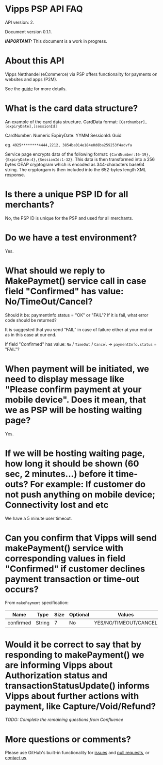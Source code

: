# Vipps PSP API FAQ

API version: 2.

Document version 0.1.1.

_**IMPORTANT:**_ This document is a work in progress.

# About this API

Vipps Netthandel (eCommerce) via PSP offers functionality for payments on
websites and apps (P2M).

See the [guide](vipps-psp-api.md) for more details.

# What is the card data structure?

An example of the card data structure.
CardData format: `[Cardnumber],[expiryDate],[sessionId]`

CardNumber: Numeric
ExpiryDate: YYMM
SessionId: Guid

eg. `4925********4444,2212, 3854ba014e184e0d8ba259253f4advfa`

Service page encrypts data of the following format: `{CardNumber:16-19},{ExpiryDate:4},{SessionId:1-32}`.
This data is then transformed into a 256 bytes OEAP cryptogram which is encoded as 344-characters base64 string.
The cryptorgam is then included into the 652-bytes length XML response.

# Is there a unique PSP ID for all merchants?

No, the PSP ID is unique for the PSP and used for all merchants.

# Do we have a test environment?

Yes.

# What should we reply to MakePaymet() service call in case field "Confirmed" has value: No/TimeOut/Cancel?

Should it be: paymentInfo.status = "OK" or "FAIL"? If it is fail, what error code should be returned?

It is suggested that you send “FAIL” in case of failure either at your end or as in this case at our end.

If field "Confirmed" has value: `No` / `TimeOut` / `Cancel` -> `paymentInfo.status` = "FAIL"?

# When payment will be initiated, we need to display message like "Please confirm payment at your mobile device". Does it mean, that we as PSP will be hosting waiting page?

Yes.

# If we will be hosting waiting page, how long it should be shown (60 sec, 2 minutes...) before it time-outs? For example: If customer do not push anything on mobile device; Connectivity lost and etc

We have a 5 minute user timeout.

# Can you confirm that Vipps will send makePayment() service with corresponding values in field "Confirmed" if customer declines payment transaction or time-out occurs?

From `makePayment` specification:

| Name | Type | Size | Optional | Values |
| ---- | ---- | ---- | -------- | ------ |
| confirmed	| String | 7 | No | YES/NO/TIMEOUT/CANCEL |

# Would it be correct to say that by responding to makePayment() we are informing Vipps about Authorization status and transactionStatusUpdate() informs Vipps about further actions with payment, like Capture/Void/Refund?

*TODO: Complete the remaining questions from Confluence*

# More questions or comments?

Please use GitHub's built-in functionality for
[issues](https://github.com/vippsas/vipps-invoice-api/issues) and
[pull requests](https://github.com/vippsas/vipps-invoice-api/pulls),
or [contact us](https://github.com/vippsas/vipps-developers/blob/master/contact.md).
